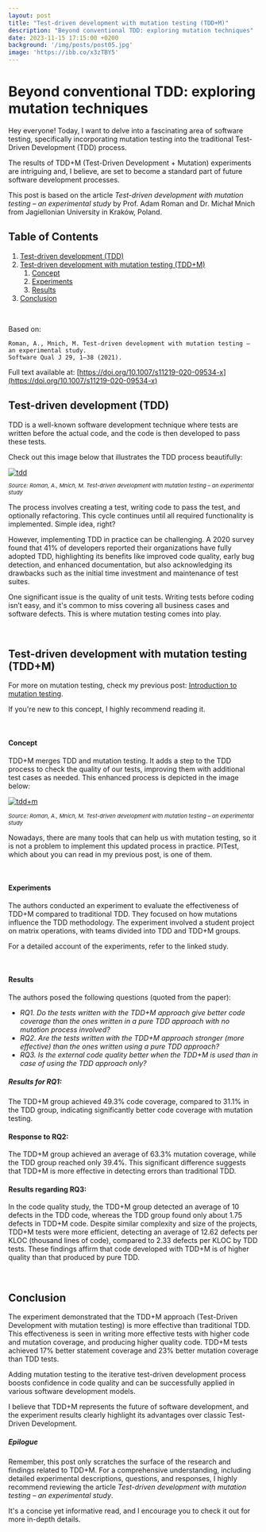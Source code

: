 ```yaml
---
layout: post
title: "Test-driven development with mutation testing (TDD+M)"
description: "Beyond conventional TDD: exploring mutation techniques"
date: 2023-11-15 17:15:00 +0200
background: '/img/posts/post05.jpg'
image: 'https://ibb.co/x3zTBY5'
---
```


# Beyond conventional TDD: exploring mutation techniques

Hey everyone! Today, I want to delve into a fascinating area of software testing,
specifically incorporating mutation testing into the traditional Test-Driven Development (TDD) process.

The results of TDD+M (Test-Driven Development + Mutation) experiments are intriguing and, 
I believe, are set to become a standard part of future software development processes.

This post is based on the article *Test-driven development with mutation testing – an experimental study* by Prof. Adam Roman and Dr. Michał Mnich 
from Jagiellonian University in Kraków, Poland.
&nbsp;
## Table of Contents

1. [Test-driven development (TDD)](#tdd)
2. [Test-driven development with mutation testing (TDD+M)](#tdd+m)
    1. [Concept](#concept)
    2. [Experiments](#experiments)
    3. [Results](#results)
3. [Conclusion](#conclusion)

&nbsp;

Based on:
```
Roman, A., Mnich, M. Test-driven development with mutation testing – an experimental study. 
Software Qual J 29, 1–38 (2021).
```

Full text available at: [https://doi.org/10.1007/s11219-020-09534-x](https://doi.org/10.1007/s11219-020-09534-x)
&nbsp;
## Test-driven development (TDD) <a name="tdd"></a>

TDD is a well-known software development technique where tests are written before the actual code, 
and the code is then developed to pass these tests.

Check out this image below that illustrates the TDD process beautifully:

<a href="https://ibb.co/DrrRBcB">
    <img src="https://i.ibb.co/hYYmGQG/p1.png" alt="tdd">
</a>
<p style="font-size: 11px; font-style: italic;">Source: Roman, A., Mnich, M. Test-driven development with mutation testing – an experimental study</p>


The process involves creating a test, writing code to pass the test, and optionally refactoring. 
This cycle continues until all required functionality is implemented.
Simple idea, right? 

However, implementing TDD in practice can be challenging. 
A 2020 survey found that 41% of developers reported their organizations have fully adopted TDD, 
highlighting its benefits like improved code quality, early bug detection, and enhanced documentation, 
but also acknowledging its drawbacks such as the initial time investment and maintenance of test suites.


One significant issue is the quality of unit tests. 
Writing tests before coding isn’t easy, and it's common to miss covering all business cases and software defects. 
This is where mutation testing comes into play.

&nbsp;
## Test-driven development with mutation testing (TDD+M) <a name="tdd+m"></a>

For more on mutation testing, check my previous post: [Introduction to mutation testing](https://wszlosek.github.io/DevDawn/2023/07/15/introduction-to-mutation-testing-scala.html).

If you're new to this concept, I highly recommend reading it.

&nbsp;
#### Concept

TDD+M merges TDD and mutation testing. It adds a step to the TDD process to check the quality of our tests, improving them with additional test cases as needed.
This enhanced process is depicted in the image below:

<a href="https://ibb.co/V9nB5SP"><img src="https://i.ibb.co/xL95djR/Zrzut-ekranu-2023-11-12-o-15-16-19.png" alt="tdd+m" border="0"></a>
<p style="font-size: 11px; font-style: italic;">Source: Roman, A., Mnich, M. Test-driven development with mutation testing – an experimental study</p>

Nowadays, there are many tools that can help us with mutation testing, so it is not a problem to implement this updated process in practice.
PITest, which about you can read in my previous post, is one of them.

&nbsp;
#### Experiments

The authors conducted an experiment to evaluate the effectiveness of TDD+M compared to traditional TDD. 
They focused on how mutations influence the TDD methodology. The experiment involved a student project on matrix operations, 
with teams divided into TDD and TDD+M groups.

For a detailed account of the experiments, refer to the linked study.

&nbsp;
#### Results

The authors posed the following questions (quoted from the paper):
* *RQ1. Do the tests written with the TDD+M approach give better code coverage than the ones written in a pure TDD approach with no mutation process involved?*
* *RQ2. Are the tests written with the TDD+M approach stronger (more effective) than the ones written using a pure TDD approach?*
* *RQ3. Is the external code quality better when the TDD+M is used than in case of using the TDD approach only?*
&nbsp;
##### Results for RQ1:
The TDD+M group achieved 49.3% code coverage, compared to 31.1% in the TDD group, indicating significantly better code coverage with mutation testing.

#### Response to RQ2:
The TDD+M group achieved an average of 63.3% mutation coverage, while the TDD group reached only 39.4%. 
This significant difference suggests that TDD+M is more effective in detecting errors than traditional TDD.

#### Results regarding RQ3:
In the code quality study, the TDD+M group detected an average of 10 defects in the TDD code,
whereas the TDD group found only about 1.75 defects in TDD+M code. Despite similar complexity and size of the projects,
TDD+M tests were more efficient, detecting an average of 12.62 defects per KLOC (thousand lines of code), 
compared to 2.33 defects per KLOC by TDD tests. These findings affirm that code developed with TDD+M is of higher quality than that produced by pure TDD.

&nbsp;
## Conclusion

The experiment demonstrated that the TDD+M approach (Test-Driven Development with mutation testing) is more effective than traditional TDD.
This effectiveness is seen in writing more effective tests with higher code and mutation coverage, and producing higher quality code.
TDD+M tests achieved 17% better statement coverage and 23% better mutation coverage than TDD tests.

Adding mutation testing to the iterative test-driven development process boosts confidence in code quality and can be successfully
applied in various software development models.


I believe that TDD+M represents the future of software development, and the experiment results clearly highlight its advantages over classic Test-Driven Development.
&nbsp;
##### Epilogue

Remember, this post only scratches the surface of the research and findings related to TDD+M. 
For a comprehensive understanding, including detailed experimental descriptions, questions, and responses, 
I highly recommend reviewing the article *Test-driven development with mutation testing – an experimental study*.


It's a concise yet informative read, and I encourage you to check it out for more in-depth details.
<br/><br/>

<script src="https://utteranc.es/client.js"
        repo="wszlosek/DevDawn"
        issue-term="title"
        theme="github-light"
        crossorigin="anonymous"
        async>
</script>
